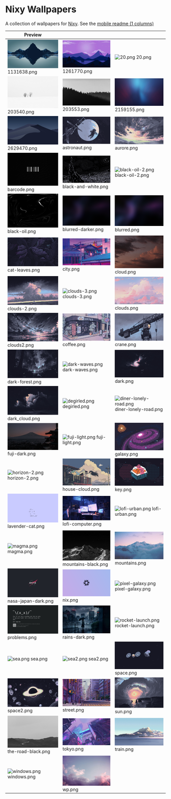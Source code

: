 # Nixy Wallpapers

A collection of wallpapers for [Nixy](https://github.com/anotherhadi/nixy).
See the [mobile readme (1 columns)](./docs/MOBILE-VIEW.md)

| Preview |    |    |
| ------- | -- | -- |
| ![1131638.png](./wallpapers/1131638.png) 1131638.png | ![1261770.png](./wallpapers/1261770.png) 1261770.png | ![20.png](./wallpapers/20.png) 20.png |
| ![203540.png](./wallpapers/203540.png) 203540.png | ![203553.png](./wallpapers/203553.png) 203553.png | ![2159155.png](./wallpapers/2159155.png) 2159155.png |
| ![2629470.png](./wallpapers/2629470.png) 2629470.png | ![astronaut.png](./wallpapers/astronaut.png) astronaut.png | ![aurore.png](./wallpapers/aurore.png) aurore.png |
| ![barcode.png](./wallpapers/barcode.png) barcode.png | ![black-and-white.png](./wallpapers/black-and-white.png) black-and-white.png | ![black-oil-2.png](./wallpapers/black-oil-2.png) black-oil-2.png |
| ![black-oil.png](./wallpapers/black-oil.png) black-oil.png | ![blurred-darker.png](./wallpapers/blurred-darker.png) blurred-darker.png | ![blurred.png](./wallpapers/blurred.png) blurred.png |
| ![cat-leaves.png](./wallpapers/cat-leaves.png) cat-leaves.png | ![city.png](./wallpapers/city.png) city.png | ![cloud.png](./wallpapers/cloud.png) cloud.png |
| ![clouds-2.png](./wallpapers/clouds-2.png) clouds-2.png | ![clouds-3.png](./wallpapers/clouds-3.png) clouds-3.png | ![clouds.png](./wallpapers/clouds.png) clouds.png |
| ![clouds2.png](./wallpapers/clouds2.png) clouds2.png | ![coffee.png](./wallpapers/coffee.png) coffee.png | ![crane.png](./wallpapers/crane.png) crane.png |
| ![dark-forest.png](./wallpapers/dark-forest.png) dark-forest.png | ![dark-waves.png](./wallpapers/dark-waves.png) dark-waves.png | ![dark.png](./wallpapers/dark.png) dark.png |
| ![dark_cloud.png](./wallpapers/dark_cloud.png) dark_cloud.png | ![degirled.png](./wallpapers/degirled.png) degirled.png | ![diner-lonely-road.png](./wallpapers/diner-lonely-road.png) diner-lonely-road.png |
| ![fuji-dark.png](./wallpapers/fuji-dark.png) fuji-dark.png | ![fuji-light.png](./wallpapers/fuji-light.png) fuji-light.png | ![galaxy.png](./wallpapers/galaxy.png) galaxy.png |
| ![horizon-2.png](./wallpapers/horizon-2.png) horizon-2.png | ![house-cloud.png](./wallpapers/house-cloud.png) house-cloud.png | ![key.png](./wallpapers/key.png) key.png |
| ![lavender-cat.png](./wallpapers/lavender-cat.png) lavender-cat.png | ![lofi-computer.png](./wallpapers/lofi-computer.png) lofi-computer.png | ![lofi-urban.png](./wallpapers/lofi-urban.png) lofi-urban.png |
| ![magma.png](./wallpapers/magma.png) magma.png | ![mountains-black.png](./wallpapers/mountains-black.png) mountains-black.png | ![mountains.png](./wallpapers/mountains.png) mountains.png |
| ![nasa-japan-dark.png](./wallpapers/nasa-japan-dark.png) nasa-japan-dark.png | ![nix.png](./wallpapers/nix.png) nix.png | ![pixel-galaxy.png](./wallpapers/pixel-galaxy.png) pixel-galaxy.png |
| ![problems.png](./wallpapers/problems.png) problems.png | ![rains-dark.png](./wallpapers/rains-dark.png) rains-dark.png | ![rocket-launch.png](./wallpapers/rocket-launch.png) rocket-launch.png |
| ![sea.png](./wallpapers/sea.png) sea.png | ![sea2.png](./wallpapers/sea2.png) sea2.png | ![space.png](./wallpapers/space.png) space.png |
| ![space2.png](./wallpapers/space2.png) space2.png | ![street.png](./wallpapers/street.png) street.png | ![sun.png](./wallpapers/sun.png) sun.png |
| ![the-road-black.png](./wallpapers/the-road-black.png) the-road-black.png | ![tokyo.png](./wallpapers/tokyo.png) tokyo.png | ![train.png](./wallpapers/train.png) train.png |
| ![windows.png](./wallpapers/windows.png) windows.png | ![wp.png](./wallpapers/wp.png) wp.png |
